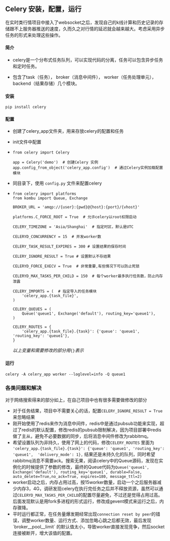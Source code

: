 ## Celery 安装，配置，运行

在实时类行情项目中接入了websocket之后，发现自己的k线计算和历史记录的存储跟不上服务器推送的速度，久而久之对行情的延迟就会越来越大。考虑采用异步任务的形式来处理这些操作。

#### 简介

* celery是一个分布式任务队列，可以实现代码的分离，任务可以包含异步任务和定时任务。

* 包含了task（任务）， broker（消息中间件）， worker（任务处理单元）， backend（结果存储）几个模块。

#### 安装

```
pip install celery
```

#### 配置

* 创建了celery\_app文件夹，用来存放celery的配置和任务
* init文件中配置

* ```
  from celery import Celery

  app = Celery('demo')  # 创建Celery 实例
  app.config_from_object('celery_app.config')  # 通过Celery实例加载配置模块
  ```
* 同目录下，使用 `config.py` 文件来配置celery

* ```
  from celery import platforms
  from kombu import Queue, Exchange

  BROKER_URL = 'amqp://{user}:{pwd}@{host}:{port}/{vhost}'

  platforms.C_FORCE_ROOT = True  # 允许celery以root权限启动

  CELERY_TIMEZONE = 'Asia/Shanghai'  # 指定时区，默认是UTC

  CELERYD_CONCURRENCY = 15  # 并发worker数

  CELERY_TASK_RESULT_EXPIRES = 300 # 设置结果的保存时间

  CELERY_IGNORE_RESULT = True # 设置默认不存结果

  CELERYD_FORCE_EXECV = True  # 非常重要,有些情况下可以防止死锁

  CELERYD_MAX_TASKS_PER_CHILD = 150  # 每个worker最多执行任务数，防止内存泄露

  CELERY_IMPORTS = (  # 指定导入的任务模块
      'celery_app.{task_file}',
  )

  CELERY_QUEUES = (
      Queue('queue1', Exchange('default'), routing_key='queue1'),
  )

  CELERY_ROUTES = {
      'celery_app.{task_file}.{task}': {'queue': 'queue1', 'routing_key': 'queue1'},
  }
  ```

  _以上变量和需要修改的部分用_`{}`_表示_

#### 运行

```
celery -A celery_app worker --loglevel=info -Q queue1
```

### 各类问题和解决

对于网络搜索得来的部分如上，在自己项目中也有很多需要做修改的部分

* 对于任务结果，项目中不需要关心的话，配置`CELERY_IGNORE_RESULT = True` 来忽略结果
* 刚开始使用了redis来作为消息中间件，redis中是通过pubsub功能来实现，超过了redis的默认配置，修改redis的pubsub限制解决，因为项目部署中redis做了主从，避免不必要数据的同步，后将消息中间件修改为rabbitmq。
* 希望设置队列为非持久，使用了网上的代码，修改`CELERY_ROUTES` 里面为 `'celery_app.{task_file}.{task}': {'queue': 'queue1', 'routing_key': 'queue1',  'delivery_mode': 1},` 结果还是未持久化的队列，同时希望rabbitmq消息不需要ack。搜索无果，阅读celery中的Queue源码，发现在实例化的时候提供了参数的修改，最终的Queue代码为`Queue('queue1', Exchange('default'), routing_key='queue1', durable=False, auto_delete=True,no_ack=True, expires=180, message_ttl=2)`
* worker启动之后，内存占用过高，按15worker数量，启动一个之后服务器减少内存3，4G，调研发现celery在执行完任务之后并不释放资源，虽然可以通过`CELERYD_MAX_TASKS_PER_CHILD`的配置尽量避免，不过还是觉得占用过高。后面发现默认是用fork多进程的形式运行，修改成gevent模式来运行之后，内存骤降。
* 平时运行都正常，在任务量爆发期经常出现`connection reset by peer`的错误，调整worker数量、运行方式、添加忽略心跳之后都无效，最后发现\`broker\_\_pool\_\_limit\` 的默认值太小，导致worker直接发现竞争，然后socket连接被断开，增大该值的配置。



